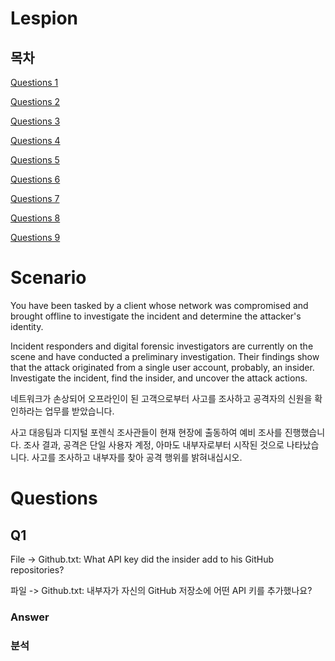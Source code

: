# Lespion

## 목차

[Questions 1](#q1)

[Questions 2](#q2)

[Questions 3](#q3)

[Questions 4](#q4)

[Questions 5](#q5)

[Questions 6](#q6)

[Questions 7](#q7)

[Questions 8](#q8)

[Questions 9](#q9)

# Scenario
You have been tasked by a client whose network was compromised and brought offline to investigate the incident and determine the attacker's identity.

Incident responders and digital forensic investigators are currently on the scene and have conducted a preliminary investigation. Their findings show that the attack originated from a single user account, probably, an insider. Investigate the incident, find the insider, and uncover the attack actions.

네트워크가 손상되어 오프라인이 된 고객으로부터 사고를 조사하고 공격자의 신원을 확인하라는 업무를 받았습니다.

사고 대응팀과 디지털 포렌식 조사관들이 현재 현장에 출동하여 예비 조사를 진행했습니다. 조사 결과, 공격은 단일 사용자 계정, 아마도 내부자로부터 시작된 것으로 나타났습니다. 사고를 조사하고 내부자를 찾아 공격 행위를 밝혀내십시오.

# Questions

## Q1
File -> Github.txt: What API key did the insider add to his GitHub repositories?

파일 -> Github.txt: 내부자가 자신의 GitHub 저장소에 어떤 API 키를 추가했나요?

### Answer

### 분석
